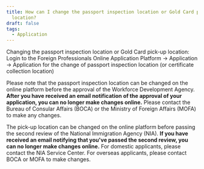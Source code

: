 ```yaml
---
title: How can I change the passport inspection location or Gold Card pick-up
  location?
draft: false
tags:
  - Application
---
```

Changing the passport inspection location or Gold Card pick-up location: Login to the Foreign Professionals Online Application Platform  → Application → Application for the change of passport inspection location (or certificate collection location)

Please note that the passport inspection location can be changed on the online platform before the approval of the Workforce Development Agency. **After you have received an email notification of the approval of your application, you can no longer make changes online.** Please contact the Bureau of Consular Affairs (BOCA) or the Ministry of Foreign Affairs (MOFA) to make any changes. 

The pick-up location can be changed on the online platform before passing the second review of the National Immigration Agency (NIA). **If you have received an email notifying that you've passed the second review, you can no longer make changes online.** For domestic applicants, please contact the NIA Service Center. For overseas applicants, please contact BOCA or MOFA to make changes.